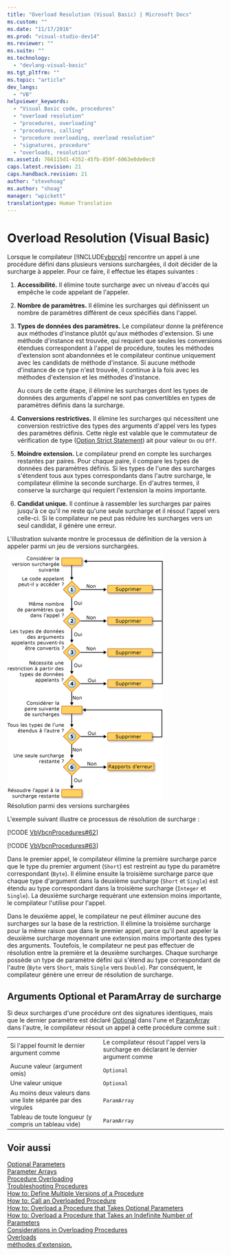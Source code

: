 ```yaml
---
title: "Overload Resolution (Visual Basic) | Microsoft Docs"
ms.custom: ""
ms.date: "11/17/2016"
ms.prod: "visual-studio-dev14"
ms.reviewer: ""
ms.suite: ""
ms.technology: 
  - "devlang-visual-basic"
ms.tgt_pltfrm: ""
ms.topic: "article"
dev_langs: 
  - "VB"
helpviewer_keywords: 
  - "Visual Basic code, procedures"
  - "overload resolution"
  - "procedures, overloading"
  - "procedures, calling"
  - "procedure overloading, overload resolution"
  - "signatures, procedure"
  - "overloads, resolution"
ms.assetid: 766115d1-4352-45fb-859f-6063e0de0ec0
caps.latest.revision: 21
caps.handback.revision: 21
author: "stevehoag"
ms.author: "shoag"
manager: "wpickett"
translationtype: Human Translation
---
```

# Overload Resolution (Visual Basic)
Lorsque le compilateur [!INCLUDE[vbprvb](../../../../csharp/programming-guide/concepts/linq/includes/vbprvb_md.md)] rencontre un appel à une procédure défini dans plusieurs versions surchargées, il doit décider de la surcharge à appeler.  Pour ce faire, il effectue les étapes suivantes :  
  
1.  **Accessibilité.** Il élimine toute surcharge avec un niveau d'accès qui empêche le code appelant de l'appeler.  
  
2.  **Nombre de paramètres.** Il élimine les surcharges qui définissent un nombre de paramètres différent de ceux spécifiés dans l'appel.  
  
3.  **Types de données des paramètres.** Le compilateur donne la préférence aux méthodes d'instance plutôt qu'aux méthodes d'extension.  Si une méthode d'instance est trouvée, qui requiert que seules les conversions étendues correspondent à l'appel de procédure, toutes les méthodes d'extension sont abandonnées et le compilateur continue uniquement avec les candidats de méthode d'instance.  Si aucune méthode d'instance de ce type n'est trouvée, il continue à la fois avec les méthodes d'extension et les méthodes d'instance.  
  
     Au cours de cette étape, il élimine les surcharges dont les types de données des arguments d'appel ne sont pas convertibles en types de paramètres définis dans la surcharge.  
  
4.  **Conversions restrictives.** Il élimine les surcharges qui nécessitent une conversion restrictive des types des arguments d'appel vers les types des paramètres définis.  Cette règle est valable que le commutateur de vérification de type \([Option Strict Statement](../../../../visual-basic/language-reference/statements/option-strict-statement.md)\) ait pour valeur `On` ou `Off`.  
  
5.  **Moindre extension.** Le compilateur prend en compte les surcharges restantes par paires.  Pour chaque paire, il compare les types de données des paramètres définis.  Si les types de l'une des surcharges s'étendent tous aux types correspondants dans l'autre surcharge, le compilateur élimine la seconde surcharge.  En d'autres termes, il conserve la surcharge qui requiert l'extension la moins importante.  
  
6.  **Candidat unique.** Il continue à rassembler les surcharges par paires jusqu'à ce qu'il ne reste qu'une seule surcharge et il résout l'appel vers celle\-ci.  Si le compilateur ne peut pas réduire les surcharges vers un seul candidat, il génère une erreur.  
  
 L'illustration suivante montre le processus de définition de la version à appeler parmi un jeu de versions surchargées.  
  
 ![Diagramme de flux du processus de résolution de surcharge](../../../../visual-basic/programming-guide/language-features/procedures/media/overloadres.gif "OverloadRes")  
Résolution parmi des versions surchargées  
  
 L'exemple suivant illustre ce processus de résolution de surcharge :  
  
 [!CODE [VbVbcnProcedures#62](../CodeSnippet/VS_Snippets_VBCSharp/VbVbcnProcedures#62)]  
  
 [!CODE [VbVbcnProcedures#63](../CodeSnippet/VS_Snippets_VBCSharp/VbVbcnProcedures#63)]  
  
 Dans le premier appel, le compilateur élimine la première surcharge parce que le type du premier argument \(`Short`\) est restreint au type du paramètre correspondant \(`Byte`\).  Il élimine ensuite la troisième surcharge parce que chaque type d'argument dans la deuxième surcharge \(`Short` et `Single`\) est étendu au type correspondant dans la troisième surcharge \(`Integer` et `Single`\).  La deuxième surcharge requérant une extension moins importante, le compilateur l'utilise pour l'appel.  
  
 Dans le deuxième appel, le compilateur ne peut éliminer aucune des surcharges sur la base de la restriction.  Il élimine la troisième surcharge pour la même raison que dans le premier appel, parce qu'il peut appeler la deuxième surcharge moyennant une extension moins importante des types des arguments.  Toutefois, le compilateur ne peut pas effectuer de résolution entre la première et la deuxième surcharges.  Chaque surcharge possède un type de paramètre défini qui s'étend au type correspondant de l'autre \(`Byte` vers `Short`, mais `Single` vers `Double`\).  Par conséquent, le compilateur génère une erreur de résolution de surcharge.  
  
## Arguments Optional et ParamArray de surcharge  
 Si deux surcharges d'une procédure ont des signatures identiques, mais que le dernier paramètre est déclaré [Optional](../../../../visual-basic/language-reference/modifiers/optional.md) dans l'une et [ParamArray](../../../../visual-basic/language-reference/modifiers/paramarray.md) dans l'autre, le compilateur résout un appel à cette procédure comme suit :  
  
|||  
|-|-|  
|Si l'appel fournit le dernier argument comme|Le compilateur résout l'appel vers la surcharge en déclarant le dernier argument comme|  
|Aucune valeur \(argument omis\)|`Optional`|  
|Une valeur unique|`Optional`|  
|Au moins deux valeurs dans une liste séparée par des virgules|`ParamArray`|  
|Tableau de toute longueur \(y compris un tableau vide\)|`ParamArray`|  
  
## Voir aussi  
 [Optional Parameters](../../../../visual-basic/programming-guide/language-features/procedures/optional-parameters.md)   
 [Parameter Arrays](../../../../visual-basic/programming-guide/language-features/procedures/parameter-arrays.md)   
 [Procedure Overloading](../../../../visual-basic/programming-guide/language-features/procedures/procedure-overloading.md)   
 [Troubleshooting Procedures](../../../../visual-basic/programming-guide/language-features/procedures/troubleshooting-procedures.md)   
 [How to: Define Multiple Versions of a Procedure](../../../../visual-basic/programming-guide/language-features/procedures/how-to-define-multiple-versions-of-a-procedure.md)   
 [How to: Call an Overloaded Procedure](../../../../visual-basic/programming-guide/language-features/procedures/how-to-call-an-overloaded-procedure.md)   
 [How to: Overload a Procedure that Takes Optional Parameters](../../../../visual-basic/programming-guide/language-features/procedures/how-to-overload-a-procedure-that-takes-optional-parameters.md)   
 [How to: Overload a Procedure that Takes an Indefinite Number of Parameters](../../../../visual-basic/programming-guide/language-features/procedures/how-to-overload-a-procedure-that-takes-an-indefinite-number-of-parameters.md)   
 [Considerations in Overloading Procedures](../../../../visual-basic/programming-guide/language-features/procedures/considerations-in-overloading-procedures.md)   
 [Overloads](../../../../visual-basic/language-reference/modifiers/overloads.md)   
 [méthodes d'extension.](../../../../visual-basic/programming-guide/language-features/procedures/extension-methods.md)